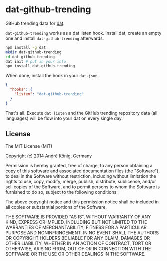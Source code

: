 # dat-github-trending

GitHub trending data for [dat](https://github.com/maxogden/dat).

`dat-github-trending` works as a dat listen hook. Install dat, create an empty one and install `dat-github-trending` afterwards.

```sh
npm install -g dat
mkdir dat-github-trending
cd dat-github-trending
dat init # put in your info
npm install dat-github-trending
```

When done, install the hook in your `dat.json`.

``` json
{
  "hooks": {
    "listen": "dat-github-trending"
  }
}
```

That's all. Execute `dat listen` and the GitHub trending repository data (all languages) will be flow into your dat on every single day.

## License

The MIT License (MIT)

Copyright (c) 2014 André König, Germany

Permission is hereby granted, free of charge, to any person obtaining a copy
of this software and associated documentation files (the "Software"), to deal
in the Software without restriction, including without limitation the rights
to use, copy, modify, merge, publish, distribute, sublicense, and/or sell
copies of the Software, and to permit persons to whom the Software is
furnished to do so, subject to the following conditions:

The above copyright notice and this permission notice shall be included in
all copies or substantial portions of the Software.

THE SOFTWARE IS PROVIDED "AS IS", WITHOUT WARRANTY OF ANY KIND, EXPRESS OR
IMPLIED, INCLUDING BUT NOT LIMITED TO THE WARRANTIES OF MERCHANTABILITY,
FITNESS FOR A PARTICULAR PURPOSE AND NONINFRINGEMENT. IN NO EVENT SHALL THE
AUTHORS OR COPYRIGHT HOLDERS BE LIABLE FOR ANY CLAIM, DAMAGES OR OTHER
LIABILITY, WHETHER IN AN ACTION OF CONTRACT, TORT OR OTHERWISE, ARISING FROM,
OUT OF OR IN CONNECTION WITH THE SOFTWARE OR THE USE OR OTHER DEALINGS IN
THE SOFTWARE.
